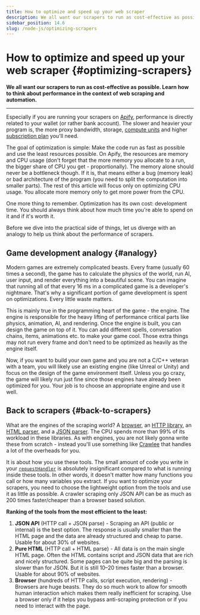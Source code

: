 ```yaml
---
title: How to optimize and speed up your web scraper
description: We all want our scrapers to run as cost-effective as possible. Learn how to think about performance in the context of web scraping and automation.
sidebar_position: 14.6
slug: /node-js/optimizing-scrapers
---
```


# How to optimize and speed up your web scraper {#optimizing-scrapers}

**We all want our scrapers to run as cost-effective as possible. Learn how to think about performance in the context of web scraping and automation.**

---

Especially if you are running your scrapers on [Apify](https://apify.com), performance is directly related to your wallet (or rather bank account). The slower and heavier your program is, the more proxy bandwidth, storage, [compute units](https://help.apify.com/en/articles/3490384-what-is-a-compute-unit) and higher [subscription plan](https://apify.com/pricing) you'll need.

The goal of optimization is simple: Make the code run as fast as possible and use the least resources possible. On Apify, the resources are memory and CPU usage (don't forget that the more memory you allocate to a run, the bigger share of CPU you get - proportionally). The memory alone should never be a bottleneck though. If it is, that means either a bug (memory leak) or bad architecture of the program (you need to split the computation into smaller parts). The rest of this article will focus only on optimizing CPU usage. You allocate more memory only to get more power from the CPU.

One more thing to remember. Optimization has its own cost: development time. You should always think about how much time you're able to spend on it and if it's worth it.

Before we dive into the practical side of things, let us diverge with an analogy to help us think about the performance of scrapers.

## Game development analogy {#analogy}

Modern games are extremely complicated beasts. Every frame (usually 60 times a second), the game has to calculate the physics of the world, run AI, user input, and render everything into a beautiful scene. You can imagine that running all of that every 16 ms in a complicated game is a developer's nightmare. That's why a significant portion of game development is spent on optimizations. Every little waste matters.

This is mainly true in the programming heart of the game - the engine. The engine is responsible for the heavy lifting of performance critical parts like physics, animation, AI, and rendering. Once the engine is built, you can design the game on top of it. You can add different spells, conversation chains, items, animations etc. to make your game cool. Those extra things may not run every frame and don't need to be optimized as heavily as the engine itself.

Now, if you want to build your own game and you are not a C/C++ veteran with a team, you will likely use an existing engine (like Unreal or Unity) and focus on the design of the game environment itself. Unless you go crazy, the game will likely run just fine since those engines have already been optimized for you. Your job is to choose an appropriate engine and use it well.

## Back to scrapers {#back-to-scrapers}

What are the engines of the scraping world? A [browser](https://github.com/puppeteer/puppeteer?tab=readme-ov-file#puppeteer), an [HTTP library](https://www.npmjs.com/package/@apify/http-request), an [HTML parser](https://github.com/cheeriojs/cheerio), and a [JSON parser](https://developer.mozilla.org/en-US/docs/Web/JavaScript/Reference/Global_Objects/JSON/parse). The CPU spends more than 99% of its workload in these libraries. As with engines, you are not likely gonna write these from scratch - instead you'll use something like [Crawlee](https://crawlee.dev) that handles a lot of the overheads for you.

It is about how you use these tools. The small amount of code you write in your [`requestHandler`](https://crawlee.dev/api/http-crawler/interface/HttpCrawlerOptions#requestHandler) is absolutely insignificant compared to what is running inside these tools. In other words, it doesn't matter how many functions you call or how many variables you extract. If you want to optimize your scrapers, you need to choose the lightweight option from the tools and use it as little as possible. A crawler scraping only JSON API can be as much as 200 times faster/cheaper than a browser based solution.

**Ranking of the tools from the most efficient to the least:**

1. **JSON API** (HTTP call + JSON parse) - Scraping an API (public or internal) is the best option. The response is usually smaller than the HTML page and the data are already structured and cheap to parse. Usable for about 30% of websites.
2. **Pure HTML** (HTTP call + HTML parse) -  All data is on the main single HTML page. Often the HTML contains script and JSON data that are rich and nicely structured. Some pages can be quite big and the parsing is slower than for JSON. But it is still 10–20 times faster than a browser. Usable for about 90% of websites.
3. **Browser** (hundreds of HTTP calls, script execution, rendering) - Browsers are huge beasts. They do so much work to allow for smooth human interaction which makes them really inefficient for scraping. Use a browser only if it helps you bypass anti-scraping protection or if you need to interact with the page.

